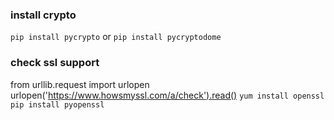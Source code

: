 
### install crypto
`pip install pycrypto` or `pip install pycryptodome` 

### check ssl support
from urllib.request import urlopen
urlopen('https://www.howsmyssl.com/a/check').read()
`
yum install openssl
pip install pyopenssl
`

